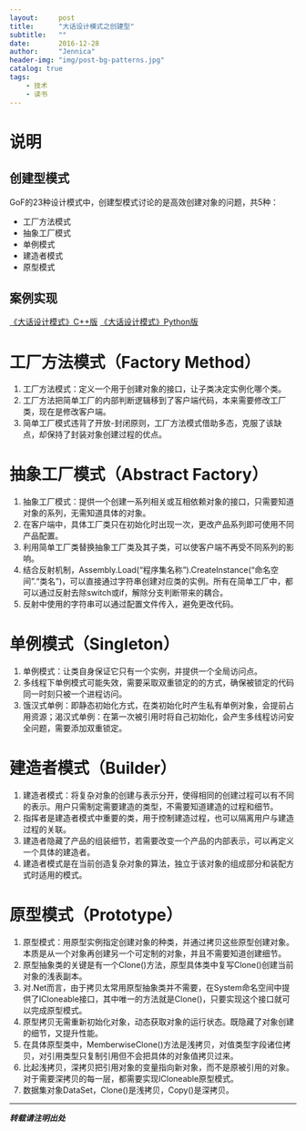 ```yaml
---
layout:     post
title:      "大话设计模式之创建型"
subtitle:   ""
date:       2016-12-28
author:     "Jennica"
header-img: "img/post-bg-patterns.jpg"
catalog: true
tags:
    - 技术
    - 读书
---
```


# 说明

## 创建型模式
GoF的23种设计模式中，创建型模式讨论的是高效创建对象的问题，共5种：

- 工厂方法模式
- 抽象工厂模式
- 单例模式
- 建造者模式
- 原型模式

## 案例实现

[《大话设计模式》C++版](https://github.com/yogykwan/design-patterns-cpp)
[《大话设计模式》Python版](https://github.com/yogykwan/design-patterns-py)

# 工厂方法模式（Factory Method）

1. 工厂方法模式：定义一个用于创建对象的接口，让子类决定实例化哪个类。
2. 工厂方法把简单工厂的内部判断逻辑移到了客户端代码，本来需要修改工厂类，现在是修改客户端。
3. 简单工厂模式违背了开放-封闭原则，工厂方法模式借助多态，克服了该缺点，却保持了封装对象创建过程的优点。

# 抽象工厂模式（Abstract Factory）

1. 抽象工厂模式：提供一个创建一系列相关或互相依赖对象的接口，只需要知道对象的系列，无需知道具体的对象。
2. 在客户端中，具体工厂类只在初始化时出现一次，更改产品系列即可使用不同产品配置。
3. 利用简单工厂类替换抽象工厂类及其子类，可以使客户端不再受不同系列的影响。
4. 结合反射机制，Assembly.Load(“程序集名称”).CreateInstance(“命名空间”.“类名”)，可以直接通过字符串创建对应类的实例。所有在简单工厂中，都可以通过反射去除switch或if，解除分支判断带来的耦合。
5. 反射中使用的字符串可以通过配置文件传入，避免更改代码。

# 单例模式（Singleton）

1. 单例模式：让类自身保证它只有一个实例，并提供一个全局访问点。
2. 多线程下单例模式可能失效，需要采取双重锁定的的方式，确保被锁定的代码同一时刻只被一个进程访问。
3. 饿汉式单例：即静态初始化方式，在类初始化时产生私有单例对象，会提前占用资源；渴汉式单例：在第一次被引用时将自己初始化，会产生多线程访问安全问题，需要添加双重锁定。

# 建造者模式（Builder）

1. 建造者模式：将复杂对象的创建与表示分开，使得相同的创建过程可以有不同的表示。用户只需制定需要建造的类型，不需要知道建造的过程和细节。
2. 指挥者是建造者模式中重要的类，用于控制建造过程，也可以隔离用户与建造过程的关联。
3. 建造者隐藏了产品的组装细节，若需要改变一个产品的内部表示，可以再定义一个具体的建造者。
4. 建造者模式是在当前创造复杂对象的算法，独立于该对象的组成部分和装配方式时适用的模式。

# 原型模式（Prototype）

1. 原型模式：用原型实例指定创建对象的种类，并通过拷贝这些原型创建对象。本质是从一个对象再创建另一个可定制的对象，并且不需要知道创建细节。
2. 原型抽象类的关键是有一个Clone()方法，原型具体类中复写Clone()创建当前对象的浅表副本。
3. 对.Net而言，由于拷贝太常用原型抽象类并不需要，在System命名空间中提供了ICloneable接口，其中唯一的方法就是Clone()，只要实现这个接口就可以完成原型模式。
4. 原型拷贝无需重新初始化对象，动态获取对象的运行状态。既隐藏了对象创建的细节，又提升性能。
5. 在具体原型类中，MemberwiseClone()方法是浅拷贝，对值类型字段诸位拷贝，对引用类型只复制引用但不会把具体的对象值拷贝过来。
6. 比起浅拷贝，深拷贝把引用对象的变量指向新对象，而不是原被引用的对象。对于需要深拷贝的每一层，都需要实现ICloneable原型模式。
7. 数据集对象DataSet，Clone()是浅拷贝，Copy()是深拷贝。

---


***转载请注明出处***